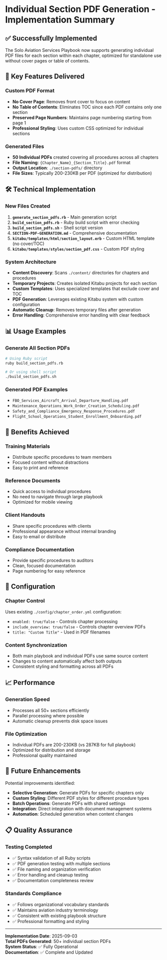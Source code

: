 # Individual Section PDF Generation - Implementation Summary

## ✅ **Successfully Implemented**

The Solo Aviation Services Playbook now supports generating individual PDF files for each section within each chapter, optimized for standalone use without cover pages or table of contents.

## 🎯 **Key Features Delivered**

### **Custom PDF Format**
- **No Cover Page**: Removes front cover to focus on content
- **No Table of Contents**: Eliminates TOC since each PDF contains only one section  
- **Preserved Page Numbers**: Maintains page numbering starting from page 1
- **Professional Styling**: Uses custom CSS optimized for individual sections

### **Generated Files**
- **50 Individual PDFs** created covering all procedures across all chapters
- **File Naming**: `{Chapter_Name}_{Section_Title}.pdf` format
- **Output Location**: `./section-pdfs/` directory
- **File Sizes**: Typically 200-230KB per PDF (optimized for distribution)

## 🛠️ **Technical Implementation**

### **New Files Created**
1. **`generate_section_pdfs.rb`** - Main generation script
2. **`build_section_pdfs.rb`** - Ruby build script with error checking
3. **`build_section_pdfs.sh`** - Shell script version
4. **`SECTION-PDF-GENERATION.md`** - Comprehensive documentation
5. **`kitabu/templates/html/section_layout.erb`** - Custom HTML template (no cover/TOC)
6. **`kitabu/templates/styles/section_pdf.css`** - Custom PDF styling

### **System Architecture**
- **Content Discovery**: Scans `./content/` directories for chapters and procedures
- **Temporary Projects**: Creates isolated Kitabu projects for each section
- **Custom Templates**: Uses specialized templates that exclude cover and TOC
- **PDF Generation**: Leverages existing Kitabu system with custom configuration
- **Automatic Cleanup**: Removes temporary files after generation
- **Error Handling**: Comprehensive error handling with clear feedback

## 📊 **Usage Examples**

### **Generate All Section PDFs**
```bash
# Using Ruby script
ruby build_section_pdfs.rb

# Or using shell script  
./build_section_pdfs.sh
```

### **Generated PDF Examples**
- `FBO_Services_Aircraft_Arrival_Departure_Handling.pdf`
- `Maintenance_Operations_Work_Order_Creation_Scheduling.pdf`
- `Safety_and_Compliance_Emergency_Response_Procedures.pdf`
- `Flight_School_Operations_Student_Enrollment_Onboarding.pdf`

## 🎯 **Benefits Achieved**

### **Training Materials**
- Distribute specific procedures to team members
- Focused content without distractions
- Easy to print and reference

### **Reference Documents**
- Quick access to individual procedures
- No need to navigate through large playbook
- Optimized for mobile viewing

### **Client Handouts**
- Share specific procedures with clients
- Professional appearance without internal branding
- Easy to email or distribute

### **Compliance Documentation**
- Provide specific procedures to auditors
- Clean, focused documentation
- Page numbering for easy reference

## 🔧 **Configuration**

### **Chapter Control**
Uses existing `./config/chapter_order.yml` configuration:
- `enabled: true/false` - Controls chapter processing
- `include_overview: true/false` - Controls chapter overview PDFs
- `title: "Custom Title"` - Used in PDF filenames

### **Content Synchronization**
- Both main playbook and individual PDFs use same source content
- Changes to content automatically affect both outputs
- Consistent styling and formatting across all PDFs

## 📈 **Performance**

### **Generation Speed**
- Processes all 50+ sections efficiently
- Parallel processing where possible
- Automatic cleanup prevents disk space issues

### **File Optimization**
- Individual PDFs are 200-230KB (vs 287KB for full playbook)
- Optimized for distribution and storage
- Professional quality maintained

## 🚀 **Future Enhancements**

Potential improvements identified:
- **Selective Generation**: Generate PDFs for specific chapters only
- **Custom Styling**: Different PDF styles for different procedure types
- **Batch Operations**: Generate PDFs with shared settings
- **Integration**: Direct integration with document management systems
- **Automation**: Scheduled generation when content changes

## 📋 **Quality Assurance**

### **Testing Completed**
- ✅ Syntax validation of all Ruby scripts
- ✅ PDF generation testing with multiple sections
- ✅ File naming and organization verification
- ✅ Error handling and cleanup testing
- ✅ Documentation completeness review

### **Standards Compliance**
- ✅ Follows organizational vocabulary standards
- ✅ Maintains aviation industry terminology
- ✅ Consistent with existing playbook structure
- ✅ Professional formatting and styling

---

**Implementation Date**: 2025-09-03  
**Total PDFs Generated**: 50+ individual section PDFs  
**System Status**: ✅ Fully Operational  
**Documentation**: ✅ Complete and Updated

